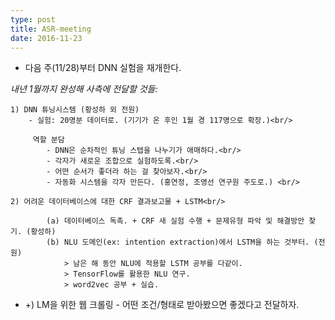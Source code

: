 ```yaml
---
type: post
title: ASR-meeting
date: 2016-11-23
---
```


- 다음 주(11/28)부터 DNN 실험을 재개한다.

 *내년 1월까지 완성해 사측에 전달할 것들:*<br/>

	1) DNN 튜닝시스템 (황성하 외 전원)
		- 실험: 20명분 데이터로. (기기가 온 후인 1월 경 117명으로 확장.)<br/>
		
		 역할 분담
			- DNN은 순차적인 튜닝 스텝을 나누기가 애매하다.<br/>
			- 각자가 새로운 조합으로 실험하도록.<br/>
			- 어떤 순서가 좋더라 하는 걸 찾아보자.<br/>
			- 자동화 시스템을 각자 만든다. (홍연정, 조영선 연구원 주도로.) <br/>
			
	2) 어려운 데이터베이스에 대한 CRF 결과보고물 + LSTM<br/>
			
			(a) 데이터베이스 독촉. + CRF 새 실험 수행 + 문제유형 파악 및 해결방안 찾기. (황성하)
			(b) NLU 도메인(ex: intention extraction)에서 LSTM을 하는 것부터. (전원)
				> 남은 해 동안 NLU에 적용할 LSTM 공부를 다같이.
				> TensorFlow를 활용한 NLU 연구.
				> word2vec 공부 + 실습.

- 	+) LM을 위한 웹 크롤링
		- 어떤 조건/형태로 받아봤으면 좋겠다고 전달하자.














